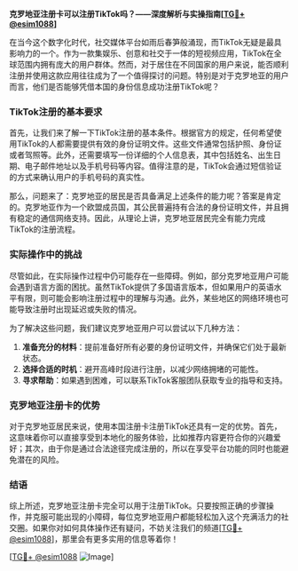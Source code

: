 **克罗地亚注册卡可以注册TikTok吗？——深度解析与实操指南[[TG💪+ @esim1088](https://t.me/s/esim1088)]**

在当今这个数字化时代，社交媒体平台如雨后春笋般涌现，而TikTok无疑是最具影响力的一个。作为一款集娱乐、创意和社交于一体的短视频应用，TikTok在全球范围内拥有庞大的用户群体。然而，对于居住在不同国家的用户来说，能否顺利注册并使用这款应用往往成为了一个值得探讨的问题。特别是对于克罗地亚的用户而言，他们是否能够凭借本国的身份信息成功注册TikTok呢？

### TikTok注册的基本要求

首先，让我们来了解一下TikTok注册的基本条件。根据官方的规定，任何希望使用TikTok的人都需要提供有效的身份证明文件。这些文件通常包括护照、身份证或者驾照等。此外，还需要填写一份详细的个人信息表，其中包括姓名、出生日期、电子邮件地址以及手机号码等内容。值得注意的是，TikTok会通过短信验证的方式来确认用户的手机号码的真实性。

那么，问题来了：克罗地亚的居民是否具备满足上述条件的能力呢？答案是肯定的。克罗地亚作为一个欧盟成员国，其公民普遍持有合法的身份证明文件，并且拥有稳定的通信网络支持。因此，从理论上讲，克罗地亚居民完全有能力完成TikTok的注册流程。

### 实际操作中的挑战

尽管如此，在实际操作过程中仍可能存在一些障碍。例如，部分克罗地亚用户可能会遇到语言方面的困扰。虽然TikTok提供了多国语言版本，但如果用户的英语水平有限，则可能会影响注册过程中的理解与沟通。此外，某些地区的网络环境也可能导致注册时出现延迟或失败的情况。

为了解决这些问题，我们建议克罗地亚用户可以尝试以下几种方法：

1. **准备充分的材料**：提前准备好所有必要的身份证明文件，并确保它们处于最新状态。
2. **选择合适的时机**：避开高峰时段进行注册，以减少网络拥堵的可能性。
3. **寻求帮助**：如果遇到困难，可以联系TikTok客服团队获取专业的指导和支持。

### 克罗地亚注册卡的优势

对于克罗地亚居民来说，使用本国注册卡注册TikTok还具有一定的优势。首先，这意味着你可以直接享受到本地化的服务体验，比如推荐内容更符合你的兴趣爱好；其次，由于你是通过合法途径完成注册的，所以在享受平台功能的同时也能避免潜在的风险。

### 结语

综上所述，克罗地亚注册卡完全可以用于注册TikTok。只要按照正确的步骤操作，并克服可能出现的小障碍，每位克罗地亚用户都能轻松加入这个充满活力的社交圈。如果你对如何具体操作还有疑问，不妨关注我们的频道[[TG💪+ @esim1088](https://t.me/s/esim1088)]，那里会有更多实用的信息等着你！

[[TG💪+ @esim1088](https://t.me/s/esim1088) ![Image](https://i.postimg.cc/4NQfJmqS/Snipaste-2025-05-13-00-14-12.png)]